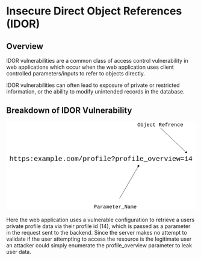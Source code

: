 # Insecure Direct Object References (IDOR)

## Overview

IDOR vulnerabilities are a common class of access control vulnerability in web applications which occur when the web application uses client controlled parameters/inputs to refer to objects directly.

IDOR vulnerabilities can often lead to exposure of private or restricted information, or the ability to modify unintended records in the database.


## Breakdown of IDOR Vulnerability


![IDOR Diagram](./images/IDOR_Diagram.png)



Here the web application uses a vulnerable configuration to retrieve a users private profile data via their profile id (14), which is passed as a parameter in the request sent to the backend. Since the server makes no attempt to validate if the user attempting to access the resource is the legitimate user an attacker could simply enumerate the profile_overview parameter to leak user data.   